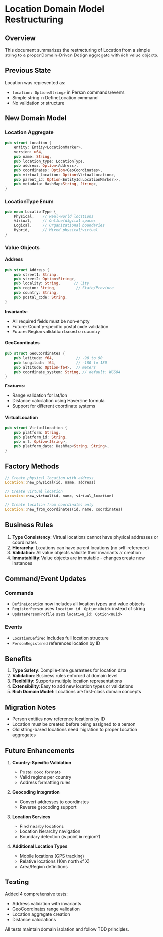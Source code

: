 # Location Domain Model Restructuring

## Overview

This document summarizes the restructuring of Location from a simple string to a proper Domain-Driven Design aggregate with rich value objects.

## Previous State

Location was represented as:
- `location: Option<String>` in Person commands/events
- Simple string in DefineLocation command
- No validation or structure

## New Domain Model

### Location Aggregate

```rust
pub struct Location {
    entity: Entity<LocationMarker>,
    version: u64,
    pub name: String,
    pub location_type: LocationType,
    pub address: Option<Address>,
    pub coordinates: Option<GeoCoordinates>,
    pub virtual_location: Option<VirtualLocation>,
    pub parent_id: Option<EntityId<LocationMarker>>,
    pub metadata: HashMap<String, String>,
}
```

### LocationType Enum

```rust
pub enum LocationType {
    Physical,    // Real-world locations
    Virtual,     // Online/digital spaces
    Logical,     // Organizational boundaries
    Hybrid,      // Mixed physical/virtual
}
```

### Value Objects

#### Address
```rust
pub struct Address {
    pub street1: String,
    pub street2: Option<String>,
    pub locality: String,      // City
    pub region: String,         // State/Province
    pub country: String,
    pub postal_code: String,
}
```

**Invariants:**
- All required fields must be non-empty
- Future: Country-specific postal code validation
- Future: Region validation based on country

#### GeoCoordinates
```rust
pub struct GeoCoordinates {
    pub latitude: f64,          // -90 to 90
    pub longitude: f64,         // -180 to 180
    pub altitude: Option<f64>,  // meters
    pub coordinate_system: String, // default: WGS84
}
```

**Features:**
- Range validation for lat/lon
- Distance calculation using Haversine formula
- Support for different coordinate systems

#### VirtualLocation
```rust
pub struct VirtualLocation {
    pub platform: String,
    pub platform_id: String,
    pub url: Option<String>,
    pub platform_data: HashMap<String, String>,
}
```

## Factory Methods

```rust
// Create physical location with address
Location::new_physical(id, name, address)

// Create virtual location
Location::new_virtual(id, name, virtual_location)

// Create location from coordinates only
Location::new_from_coordinates(id, name, coordinates)
```

## Business Rules

1. **Type Consistency**: Virtual locations cannot have physical addresses or coordinates
2. **Hierarchy**: Locations can have parent locations (no self-reference)
3. **Validation**: All value objects validate their invariants at creation
4. **Immutability**: Value objects are immutable - changes create new instances

## Command/Event Updates

### Commands
- `DefineLocation` now includes all location types and value objects
- `RegisterPerson` uses `location_id: Option<Uuid>` instead of string
- `UpdatePersonProfile` uses `location_id: Option<Uuid>`

### Events
- `LocationDefined` includes full location structure
- `PersonRegistered` references location by ID

## Benefits

1. **Type Safety**: Compile-time guarantees for location data
2. **Validation**: Business rules enforced at domain level
3. **Flexibility**: Supports multiple location representations
4. **Extensibility**: Easy to add new location types or validations
5. **Rich Domain Model**: Locations are first-class domain concepts

## Migration Notes

- Person entities now reference locations by ID
- Location must be created before being assigned to a person
- Old string-based locations need migration to proper Location aggregates

## Future Enhancements

1. **Country-Specific Validation**
   - Postal code formats
   - Valid regions per country
   - Address formatting rules

2. **Geocoding Integration**
   - Convert addresses to coordinates
   - Reverse geocoding support

3. **Location Services**
   - Find nearby locations
   - Location hierarchy navigation
   - Boundary detection (is point in region?)

4. **Additional Location Types**
   - Mobile locations (GPS tracking)
   - Relative locations (10m north of X)
   - Area/Region definitions

## Testing

Added 4 comprehensive tests:
- Address validation with invariants
- GeoCoordinates range validation
- Location aggregate creation
- Distance calculations

All tests maintain domain isolation and follow TDD principles.
